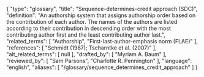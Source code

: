 {
    "type": "glossary",
    "title": "Sequence-determines-credit approach (SDC)",
    "definition": "An authorship system that assigns authorship order based on the contribution of each author. The names of the authors are listed according to their contribution in descending order with the most contributing author first and the least contributing author last.",
    "related_terms": [
        "Authorship",
        "First-last-author-emphasis norm (FLAE)"
    ],
    "references": [
        "Schmidt (1987); Tscharntke et al. (2007)"
    ],
    "alt_related_terms": [
        null
    ],
    "drafted_by": [
        "Myriam A. Baum"
    ],
    "reviewed_by": [
        "Sam Parsons",
        "Charlotte R. Pennington"
    ],
    "language": "english",
    "aliases": [
        "/glossary/sequence_determines_credit_approach"
    ]
}
